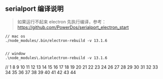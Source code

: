 ## serialport 编译说明

> 如果运行不起来 electron 先执行编译，参考：https://github.com/PowerDos/serialport_electron_start


```shell script
// mac os
./node_modules/.bin/electron-rebuild -v 13.1.6


// window
.\node_modules\.bin\electron-rebuild -v 13.1.6
```
// 1 8 9 10 11 12 13 14 15 16 17 18 19 20 21 22 23 24 26 27 28 29 30 31 32 33 34 35 36 37 38 39 40 41 42 43 44